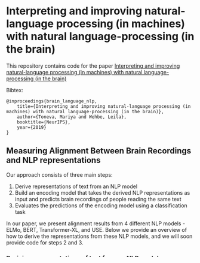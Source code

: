# Interpreting and improving natural-language processing (in machines) with natural language-processing (in the brain)

This repository contains code for the paper [Interpreting and improving natural-language processing (in machines) with natural language-processing (in the brain)](https://arxiv.org/pdf/1905.11833.pdf)

Bibtex: 
```
@inproceedings{brain_language_nlp,
    title={Interpreting and improving natural-language processing (in machines) with natural language-processing (in the brain)},
    author={Toneva, Mariya and Wehbe, Leila},
    booktitle={NeurIPS},
    year={2019}
}
```

## Measuring Alignment Between Brain Recordings and NLP representations

Our approach consists of three main steps:
1. Derive representations of text from an NLP model
2. Build an encoding model that takes the derived NLP representations as input and predicts brain recordings of people reading the same text
3. Evaluates the predictions of the encoding model using a classification task

In our paper, we present alignment results from 4 different NLP models - ELMo, BERT, Transformer-XL, and USE. Below we provide an overview of how to derive the representations from these NLP models, and we will soon provide code for steps 2 and 3.


### Deriving representations of text from an NLP model

Needed dependencies for each model:
- USE: Tensorflow < 1.8
- ELMo: `pip install allennlp`
- BERT/Transformer-XL: `pip install pytorch_pretrained_bert`


The following command can be used to derive the NLP features that we used to obtain the results in Figures 2 and 3:
```
python extract_nlp_features.py
    --nlp_model [bert/transformer_xl/elmo/use]   
    --sequence_length s
    --output_dir nlp_features
```
where s ranges from to 1 to 40. This command derives the representation for all sequences of `s` consecutive words in the stimuli text in `/data/stimuli_words.npy` from the model specified in `--nlp_model` and saves one file for each layer in the model in the specified `--output_dir`. The names of the saved files contain the argument values that were used to generate them. The output files are numpy arrays of size `n_words x n_dimensions`, where `n_words` is the number of words in the stimulus text and `n_dimensions` is the number of dimensions in the embeddings of the specified model in `--nlp_model`. Each row of the output file contains the representation of the most recent `s` consecutive words in the stimulus text.
